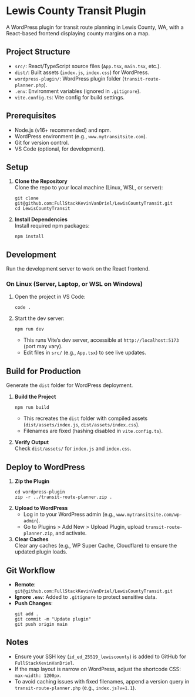 # Lewis County Transit Plugin

A WordPress plugin for transit route planning in Lewis County, WA, with a React-based frontend displaying county margins on a map.

## Project Structure

- `src/`: React/TypeScript source files (`App.tsx`, `main.tsx`, etc.).
- `dist/`: Built assets (`index.js`, `index.css`) for WordPress.
- `wordpress-plugin/`: WordPress plugin folder (`transit-route-planner.php`).
- `.env`: Environment variables (ignored in `.gitignore`).
- `vite.config.ts`: Vite config for build settings.

## Prerequisites

- Node.js (v16+ recommended) and npm.
- WordPress environment (e.g., `www.mytransitsite.com`).
- Git for version control.
- VS Code (optional, for development).

## Setup

1. **Clone the Repository**  
   Clone the repo to your local machine (Linux, WSL, or server):

   ```
   git clone git@github.com:FullStackKevinVanDriel/LewisCountyTransit.git
   cd LewisCountyTransit
   ```

2. **Install Dependencies**  
   Install required npm packages:
   ```
   npm install
   ```

## Development

Run the development server to work on the React frontend.

### On Linux (Server, Laptop, or WSL on Windows)

1. Open the project in VS Code:
   ```
   code .
   ```
2. Start the dev server:
   ```
   npm run dev
   ```
   - This runs Vite’s dev server, accessible at `http://localhost:5173` (port may vary).
   - Edit files in `src/` (e.g., `App.tsx`) to see live updates.

## Build for Production

Generate the `dist` folder for WordPress deployment.

1. **Build the Project**

   ```
   npm run build
   ```

   - This recreates the `dist` folder with compiled assets (`dist/assets/index.js`, `dist/assets/index.css`).
   - Filenames are fixed (hashing disabled in `vite.config.ts`).

2. **Verify Output**  
   Check `dist/assets/` for `index.js` and `index.css`.

## Deploy to WordPress

1. **Zip the Plugin**
   ```
   cd wordpress-plugin
   zip -r ../transit-route-planner.zip .
   ```
2. **Upload to WordPress**
   - Log in to your WordPress admin (e.g., `www.mytransitsite.com/wp-admin`).
   - Go to Plugins > Add New > Upload Plugin, upload `transit-route-planner.zip`, and activate.
3. **Clear Caches**  
   Clear any caches (e.g., WP Super Cache, Cloudflare) to ensure the updated plugin loads.

## Git Workflow

- **Remote**: `git@github.com:FullStackKevinVanDriel/LewisCountyTransit.git`
- **Ignore `.env`**: Added to `.gitignore` to protect sensitive data.
- **Push Changes**:
  ```
  git add .
  git commit -m "Update plugin"
  git push origin main
  ```

## Notes

- Ensure your SSH key (`id_ed_25519_lewiscounty`) is added to GitHub for `FullStackKevinVanDriel`.
- If the map layout is narrow on WordPress, adjust the shortcode CSS: `max-width: 1200px`.
- To avoid caching issues with fixed filenames, append a version query in `transit-route-planner.php` (e.g., `index.js?v=1.1`).
